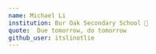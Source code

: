 ```yaml
---
name: Michael Li
institution: Bur Oak Secondary School 🚩
quote:  Due tomorrow, do tomorrow
github_user: itslinotlie
---
```


